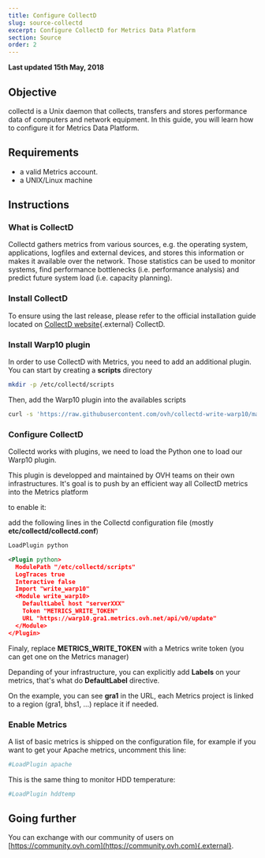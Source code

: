 ```yaml
---
title: Configure CollectD
slug: source-collectd
excerpt: Configure CollectD for Metrics Data Platform
section: Source
order: 2
---
```

**Last updated 15th May, 2018**

## Objective

collectd is a Unix daemon that collects, transfers and stores performance data of computers and network equipment. In this guide, you will learn how to configure it for Metrics Data Platform.

## Requirements

- a valid Metrics account.
- a UNIX/Linux machine

## Instructions

### What is CollectD

Collectd gathers metrics from various sources, e.g. the operating system, applications, logfiles and external devices, and stores this information or makes it available over the network.
Those statistics can be used to monitor systems, find performance bottlenecks (i.e. performance analysis) and predict future system load (i.e. capacity planning).

### Install CollectD

To ensure using the last release, please refer to the official installation guide located on [CollectD website](https://collectd.org/download.shtml){.external} CollectD.

### Install Warp10 plugin

In order to use CollectD with Metrics, you need to add an additional plugin. You can start by creating a __scripts__ directory

```sh
mkdir -p /etc/collectd/scripts
```

Then, add the Warp10 plugin into the availables scripts

```sh
curl -s 'https://raw.githubusercontent.com/ovh/collectd-write-warp10/master/write_warp10.py' > '/etc/collectd/scripts/write_warp10.py'
```

### Configure CollectD

Collectd works with plugins, we need to load the Python one to load our Warp10 plugin.

This plugin is developped and maintained by OVH teams on their own infrastructures. It's goal is to push by an efficient way all CollectD metrics into the Metrics platform

to enable it:

add the following lines in the Collectd configuration file (mostly __etc/collectd/collectd.conf__)

```xml
LoadPlugin python

<Plugin python>
  ModulePath "/etc/collectd/scripts"
  LogTraces true
  Interactive false
  Import "write_warp10"
  <Module write_warp10>
    DefaultLabel host "serverXXX"
    Token "METRICS_WRITE_TOKEN"
    URL "https://warp10.gra1.metrics.ovh.net/api/v0/update"
  </Module>
</Plugin>
```

Finaly, replace **METRICS_WRITE_TOKEN** with a Metrics write token (you can get one on the Metrics manager)

Depanding of your infrastructure, you can explicitly add **Labels** on your metrics, that's what do __DefaultLabel__ directive.

On the example, you can see **gra1** in the URL, each Metrics project is linked to a region (gra1, bhs1, ...) replace it if needed.

### Enable Metrics

A list of basic metrics is shipped on the configuration file, for example if you want to get your Apache metrics, uncomment this line:

```sh
#LoadPlugin apache
```

This is the same thing to monitor HDD temperature:

```sh
#LoadPlugin hddtemp
```

## Going further

You can exchange with our community of users on [https://community.ovh.com](https://community.ovh.com){.external}.

